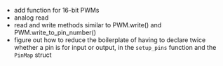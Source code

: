 - add function for 16-bit PWMs
- analog read
- read and write methods similar to PWM.write() and PWM.write_to_pin_number()
- figure out how to reduce the boilerplate of having to declare twice whether a pin is for input or output,  in the `setup_pins` function and the `PinMap` struct
